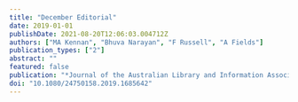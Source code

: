 ```yaml
---
title: "December Editorial"
date: 2019-01-01
publishDate: 2021-08-20T12:06:03.004712Z
authors: ["MA Kennan", "Bhuva Narayan", "F Russell", "A Fields"]
publication_types: ["2"]
abstract: ""
featured: false
publication: "*Journal of the Australian Library and Information Association*"
doi: "10.1080/24750158.2019.1685642"
---
```


